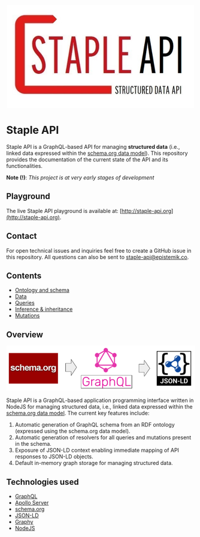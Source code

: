 <p align="center">
  <img width="500" src="staple-api.jpg">
</p>


# Staple API

Staple API is a GraphQL-based API for managing **structured data** (i.e., linked data expressed within the [schema.org data model](https://schema.org/docs/datamodel.html)). This repository provides the documentation of the current state of the API and its functionalities. 

**Note (!)**: *This project is at very early stages of development*


## Playground

The live Staple API playground is available at: [http://staple-api.org](http://staple-api.org).

## Contact

For open technical issues and inquiries feel free to create a GitHub issue in this repository. All questions can also be sent to [staple-api@epistemik.co](staple-api@epistemik.co).

## Contents
* [Ontology and schema](schema/)
* [Data](data/)
* [Queries](query/)
* [Inference & inheritance](inference/)
* [Mutations](mutations/) 


## Overview

<p align="center">
  <img width="700" src="staple-api-architecture.png">
</p>


Staple API is a GraphQL-based application programming interface written in NodeJS for managing structured data, i.e., linked data expressed within the [schema.org data model](https://schema.org/docs/datamodel.html). The current key features include:

1. Automatic generation of GraphQL schema from an RDF ontology (expressed using the schema.org data model).
2. Automatic generation of resolvers for all queries and mutations present in the schema.
3. Exposure of JSON-LD context enabling immediate mapping of API responses to JSON-LD objects. 
3. Default in-memory graph storage for managing structured data. 

## Technologies used

* [GraphQL](https://graphql.org/)
* [Apollo Server](https://www.apollographql.com/)
* [schema.org](http://schema.org)
* [JSON-LD](https://json-ld.org)
* [Graphy](https://graphy.link/)
* [NodeJS](https://nodejs.org)
